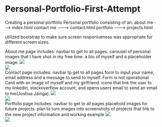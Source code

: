 # Personal-Portfolio-First-Attempt

Creating a personal portfolio 
Personal portfolio consisting of an:
about me ---> index.html
contact me ---> contact.html
portfolio ---> projects.html

utilized bootstrap to make sure screen responiveness was appropriate for different screen sizes.

About me page includes:
    navbar to get to all pages.
    carousel of personal images that I have shot in my free time.
    a bio of myself and a placeholder image.
<img src="images/About-me.png"> <br> <img src="images/About-me-2.png">
<br>
Contact page includes:
    navbar tp get to all pages
    form to input your name, email address and a message to send to myself. Form is not operational.
    Card with an image of myself and my girlfriend.
    icons that link the user to my linkedin, stackoverflow account, and opens users email to send an email to me(Joshua Jainga).
<img src="images/Contact.png"> <br> <img src="images/Contact-2.png">
<br>
Portfolio page includes:
    navbar to get to all pages
    placehold images for future projects.
    plan to turn images into screenshots of projects that link to the new project information and working example
<img src="images/Portfolio.png"> <br> <img src="images/Portfolio-2.png">